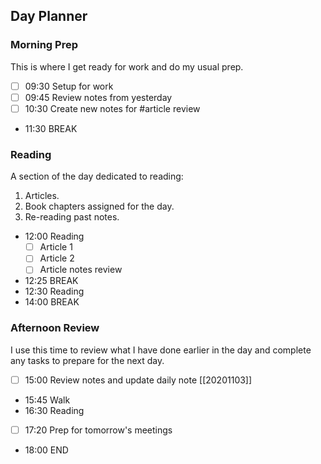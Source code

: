 ## Day Planner

### Morning Prep

This is where I get ready for work and do my usual prep.

- [ ] 09:30 Setup for work
- [ ] 09:45 Review notes from yesterday
- [ ] 10:30 Create new notes for #article review
- 11:30 BREAK

### Reading

A section of the day dedicated to reading:

1. Articles.
2. Book chapters assigned for the day.
3. Re-reading past notes.
   
- 12:00 Reading
  - [ ] Article 1
  - [ ] Article 2
  - [ ] Article notes review
- 12:25 BREAK
- 12:30 Reading
- 14:00 BREAK

### Afternoon Review

I use this time to review what I have done earlier in the day and complete any tasks to prepare for the next day.

- [ ] 15:00 Review notes and update daily note [[20201103]]
- 15:45 Walk
- 16:30 Reading
- [ ] 17:20 Prep for tomorrow's meetings
- 18:00 END
